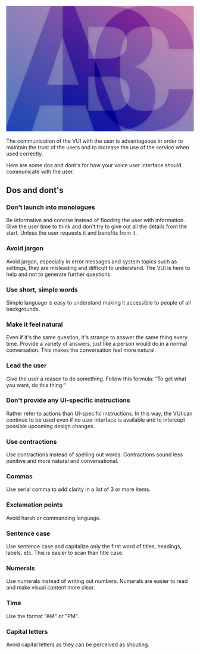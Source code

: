 ![Wording](/assets/behavior/wording.png)

The communication of the VUI with the user is advantageous in order to maintain the trust of the users and to increase the use of the service when used correctly.

Here are some dos and dont's for how your voice user interface should communicate with the user.

## Dos and dont's

### Don't launch into monologues

Be informative and concise instead of flooding the user with information. Give the user time to think and don't try to give out all the details from the start. Unless the user requests it and benefits from it.

### Avoid jargon

Avoid jargon, especially in error messages and system topics such as settings, they are misleading and difficult to understand. The VUI is here to help and not to generate further questions.

### Use short, simple words

Simple language is easy to understand making it accessible to people of all backgrounds.

### Make it feel natural

Even if it's the same question, it's strange to answer the same thing every time. Provide a variety of answers, just like a person would do in a normal conversation. This makes the conversation feel more natural.

### Lead the user

Give the user a reason to do something. Follow this formula: “To get what you want, do this thing.”

### Don't provide any UI-specific instructions

Rather refer to actions than UI-specific instructions. In this way, the VUI can continue to be used even if no user interface is available and to intercept possible upcoming design changes.

### Use contractions

Use contractions instead of spelling out words. Contractions sound less punitive and more natural and conversational.

### Commas

Use serial comma to add clarity in a list of 3 or more items.

### Exclamation points

Avoid harsh or commanding language.

### Sentence case

Use sentence case and capitalize only the first word of titles, headings, labels, etc. This is easier to scan than title case.

### Numerals

Use numerals instead of writing out numbers. Numerals are easier to read and make visual content more clear.

### Time

Use the format "AM" or "PM".

### Capital letters

Avoid capital letters as they can be perceived as shouting.
